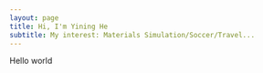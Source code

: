 ```yaml
---
layout: page
title: Hi, I'm Yining He
subtitle: My interest: Materials Simulation/Soccer/Travel...
---
```


Hello world
